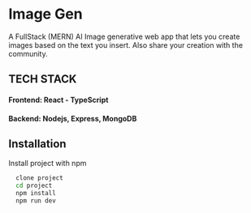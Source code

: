 # Image Gen

A FullStack (MERN) AI Image generative web app that lets you create images based on the text you insert. Also share your creation with the community.

## TECH STACK

#### Frontend: React - TypeScript 
#### Backend: Nodejs, Express, MongoDB

## Installation

Install project with npm

```bash
  clone project
  cd project
  npm install
  npm run dev